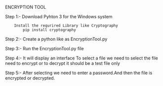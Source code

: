 ENCRYPTION TOOL 

Step 1:- 
        Download Pyhton 3 for the Windows system

        Install the requrired Library like Cryptography 
            pip install cryptography

Step 2:-
        Create a python like as EncryptionTool.py

Step 3:-
        Run the EncryptionTool.py file 

Step 4:-
        It will display an interface 
        To select a file 
            we need to select the file need to encrypt or to decrypt it should be a test file only
            
Step 5:-
        After selecting we need to enter a password.And then the file is encrypted or decrypted.
